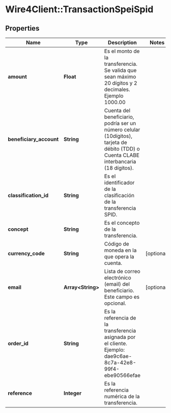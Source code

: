 # Wire4Client::TransactionSpeiSpid

## Properties
Name | Type | Description | Notes
------------ | ------------- | ------------- | -------------
**amount** | **Float** | Es el monto de la transferencia. Se valida que sean máximo 20 dígitos y 2 decimales. Ejemplo 1000.00 | 
**beneficiary_account** | **String** | Cuenta del beneficiario, podría ser un número celular (10dígitos), tarjeta de débito (TDD) o Cuenta CLABE interbancaria (18 dígitos).  | 
**classification_id** | **String** | Es el identificador de la clasificación de la transferencia SPID. | 
**concept** | **String** | Es el concepto de la transferencia. | 
**currency_code** | **String** | Código de moneda en la que opera la cuenta. | [optional] 
**email** | **Array&lt;String&gt;** | Lista de correo electrónico (email) del beneficiario. Este campo es opcional. | [optional] 
**order_id** | **String** | Es la referencia de la transferencia asignada por el cliente. Ejemplo: dae9c6ae-8c7a-42e8-99f4-ebe90566efae | 
**reference** | **Integer** | Es la referencia numérica de la transferencia. | 


